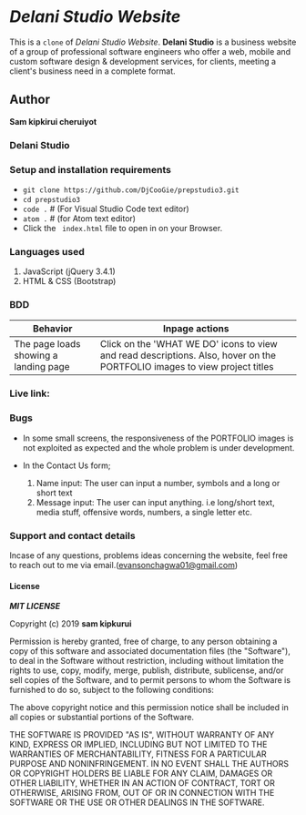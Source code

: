 # _Delani Studio Website_

This is a `clone` of *Delani Studio Website*. **Delani Studio** is a business website of a group of professional software engineers who offer a web, mobile and custom software design & development services, for clients, meeting a client's business need in a complete format. 

## Author
**Sam kipkirui cheruiyot** 
 

### Delani Studio


### Setup and installation requirements
- ` git clone https://github.com/DjCooGie/prepstudio3.git `
- `cd prepstudio3`
- `code .` # (For Visual Studio Code text editor)
- `atom .` # (for Atom text editor)
- Click the ` index.html` file to open in on your Browser.

### Languages used
1. JavaScript (jQuery 3.4.1)
2. HTML & CSS (Bootstrap)


### BDD
| Behavior | Inpage actions | 
|----------|-------|
| The page loads showing a landing page | Click on the 'WHAT WE DO' icons to view and read descriptions. Also, hover on the PORTFOLIO images to view project titles | 

### Live link: 

### Bugs
- In some small screens, the responsiveness of the PORTFOLIO images is not exploited as expected and the whole problem is under development.
- In the Contact Us form;

    1. Name input: The user can input a number, symbols and a long or short text
    2. Message input: The user can input anything. i.e long/short text, media stuff, offensive words, numbers, a single letter etc.

### Support and contact details
Incase of any questions, problems ideas concerning the website, feel free to reach out to me via email.(evansonchagwa01@gmail.com)

#### License
***MIT LICENSE***


Copyright (c) 2019 **sam kipkurui**


Permission is hereby granted, free of charge, to any person obtaining a copy
of this software and associated documentation files (the "Software"), to deal
in the Software without restriction, including without limitation the rights
to use, copy, modify, merge, publish, distribute, sublicense, and/or sell
copies of the Software, and to permit persons to whom the Software is
furnished to do so, subject to the following conditions:

The above copyright notice and this permission notice shall be included in all
copies or substantial portions of the Software.

THE SOFTWARE IS PROVIDED "AS IS", WITHOUT WARRANTY OF ANY KIND, EXPRESS OR
IMPLIED, INCLUDING BUT NOT LIMITED TO THE WARRANTIES OF MERCHANTABILITY,
FITNESS FOR A PARTICULAR PURPOSE AND NONINFRINGEMENT. IN NO EVENT SHALL THE
AUTHORS OR COPYRIGHT HOLDERS BE LIABLE FOR ANY CLAIM, DAMAGES OR OTHER
LIABILITY, WHETHER IN AN ACTION OF CONTRACT, TORT OR OTHERWISE, ARISING FROM,
OUT OF OR IN CONNECTION WITH THE SOFTWARE OR THE USE OR OTHER DEALINGS IN THE
SOFTWARE.



